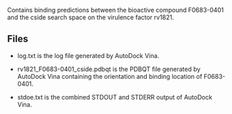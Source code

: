 Contains binding predictions between the bioactive compound F0683-0401 and the cside search space on the virulence factor rv1821.

## Files

- log.txt is the log file generated by AutoDock Vina.

- rv1821_F0683-0401_cside.pdbqt is the PDBQT file generated by AutoDock Vina containing the orientation and binding location of F0683-0401.

- stdoe.txt is the combined STDOUT and STDERR output of AutoDock Vina.

